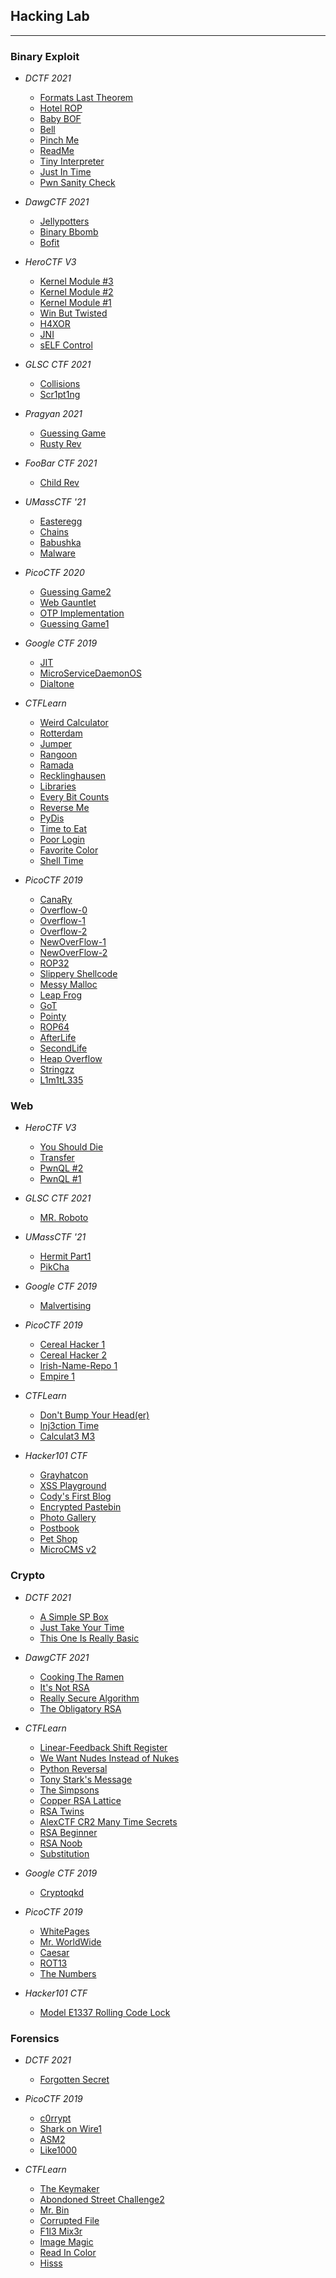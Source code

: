 ## Hacking Lab
---

### Binary Exploit

- _DCTF 2021_
  - [Formats Last Theorem](dctf-2021/formats-last-theorem/writeup.md)
  - [Hotel ROP](dctf-2021/hotel-rop/writeup.md)
  - [Baby BOF](dctf-2021/baby-bof/writeup.md)
  - [Bell](dctf-2021/bell/writeup.md)
  - [Pinch Me](dctf-2021/pinch_me/writeup.md)
  - [ReadMe](dctf-2021/readme/writeup.md)
  - [Tiny Interpreter](dctf-2021/tiny-interpreter/writeup.md)
  - [Just In Time](dctf-2021/just-in-time/writeup.md)
  - [Pwn Sanity Check](dctf-2021/pwn-sanity-check/writeup.md)

- _DawgCTF 2021_
  - [Jellypotters](dawgctf-2021/jellypotters/writeup.md)
  - [Binary Bbomb](dawgctf-2021/binary-bbomb/writeup.md)
  - [Bofit](dawgctf-2021/bofit/writeup.md)

- _HeroCTF V3_
	- [Kernel Module #3](heroctf-v3/kernel-module-3/writeup.md)
	- [Kernel Module #2](heroctf-v3/kernel-module-2/writeup.md)
	- [Kernel Module #1](heroctf-v3/kernel-module-1/writeup.md)
	- [Win But Twisted](heroctf-v3/win-but-twisted/writeup.md)
	- [H4XOR](heroctf-v3/h4XOR/writeup.md)
	- [JNI](heroctf-v3/JNI/writeup.md)
	- [sELF Control](heroctf-v3/self-control/writeup.md)

- _GLSC CTF 2021_
  - [Collisions](glsc-ctf-2021/collisions/writeup.md)
  - [Scr1pt1ng](glsc-ctf-2021/scr1pt1ng/writeup.md)

- _Pragyan 2021_
  - [Guessing Game](pragyan-2021/guessing-game/writeup.md)
  - [Rusty Rev](pragyan-2021/rusty-rev/writeup.md)

- _FooBar CTF 2021_
  - [Child Rev](foobarctf-2021/child_rev/writeup.md)

- _UMassCTF '21_
  - [Easteregg](umass21/easteregg/writeup.md)
  - [Chains](umass21/chains/writeup.md)
  - [Babushka](umass21/babushka/writeup.md)
  - [Malware](umass21/malware/writeup.md)

- _PicoCTF 2020_
  - [Guessing Game2](picoctf-2020/guessing-game2/writeup.md)
  - [Web Gauntlet](picoctf-2020/web-gauntlet/writeup.md)
  - [OTP Implementation](picoctf-2020/otp-implementation/writeup.md)
  - [Guessing Game1](picoctf-2020/guessing-game1/writeup.md)

- _Google CTF 2019_
  - [JIT](google-ctf-2019/jit/shellcode.py)
  - [MicroServiceDaemonOS](google-ctf-2019/MicroServiceDaemonOS/shellcode.py)
  - [Dialtone](google-ctf-2019/dialtone/writeup.md)

- _CTFLearn_
  - [Weird Calculator](ctflearn/weird-calculator/writeup.md)
  - [Rotterdam](ctflearn/rotterdam/writeup.md)
  - [Jumper](ctflearn/jumper/writeup.md)
  - [Rangoon](ctflearn/rangoon/writeup.md)
  - [Ramada](ctflearn/ramada/writeup.md)
  - [Recklinghausen](ctflearn/recklinghausen/writeup.md)
  - [Libraries](ctflearn/libraries/writeup.md)
  - [Every Bit Counts](ctflearn/every-bit-counts/writeup.md)
  - [Reverse Me](ctflearn/reverse-me/writeup.md)
  - [PyDis](ctflearn/py-dis/writeup.md)
  - [Time to Eat](ctflearn/time-to-eat/writeup.md)
  - [Poor Login](ctflearn/poor-login/writeup.md)
  - [Favorite Color](ctflearn/favorite-color/writeup.md)
  - [Shell Time](ctflearn/shell-time/writeup.md)

- _PicoCTF 2019_
  - [CanaRy](picoctf-2019/CanaRy/shellcode.py)
  - [Overflow-0](picoctf-2019/overflow-0/shellcode.py)
  - [Overflow-1](picoctf-2019/overflow-1/writeup.md)
  - [Overflow-2](picoctf-2019/overflow-2/writeup.md)
  - [NewOverFlow-1](picoctf-2019/NewOverFlow-1/shellcode.py)
  - [NewOverFlow-2](picoctf-2019/NewOverFlow-2/shellcode.py)
  - [ROP32](picoctf-2019/rop32/shellcode.py)
  - [Slippery Shellcode](picoctf-2019/slippery-shellcode/writeup.md)
  - [Messy Malloc](picoctf-2019/messy-malloc/writeup.md)
  - [Leap Frog](picoctf-2019/leap-frog/writeup.md)
  - [GoT](picoctf-2019/got/writeup.md)
  - [Pointy](picoctf-2019/pointy/writeup.md)
  - [ROP64](picoctf-2019/rop64/shellcode.py)
  - [AfterLife](picoctf-2019/AfterLife/shellcode.py)
  - [SecondLife](picoctf-2019/SecondLife/shellcode.py)
  - [Heap Overflow](picoctf-2019/HeapOverflow/shellcode.py)
  - [Stringzz](picoctf-2019/stringzz/writeup.md)
  - [L1m1tL335](picoctf-2019/L1m1tL335/writeup.md)

### Web

- _HeroCTF V3_
	- [You Should Die](heroctf-v3/you-should-die/writeup.md)
	- [Transfer](heroctf-v3/transfer/writeup.md)
	- [PwnQL #2](heroctf-v3/pwnQL-2/writeup.md)
	- [PwnQL #1](heroctf-v3/pwnQL-1/writeup.md)

- _GLSC CTF 2021_
  - [MR. Roboto](glsc-ctf-2021/mr.roboto/writeup.md)

- _UMassCTF '21_
  - [Hermit Part1](umass21/hermit-part1/writeup.md)
  - [PikCha](umass21/PikCha/writeup.md)

- _Google CTF 2019_
  - [Malvertising](google-ctf-2019/malvertising/writeup.md)

- _PicoCTF 2019_
  - [Cereal Hacker 1](picoctf-2019/cereal-hacker1/writeup.md)
  - [Cereal Hacker 2](picoctf-2019/cereal-hacker2/writeup.md)
  - [Irish-Name-Repo 1](picoctf-2019/Irish-Name-Repo-1/writeup.md)
  - [Empire 1](picoctf-2019/empire1/writeup.md)

- _CTFLearn_
  - [Don't Bump Your Head(er)](ctflearn/Don'tBumpYourHeader/writeup.md)
  - [Inj3ction Time](ctflearn/web8/writeup.md)
  - [Calculat3 M3](ctflearn/web7/writeup.md)

- _Hacker101 CTF_
  - [Grayhatcon](hacker101-ctf/grayhatcon/writeup.md)
  - [XSS Playground](hacker101-ctf/XSS-playground/writeup.md)
  - [Cody's First Blog](hacker101-ctf/cody'sFirstBlog/writeup.md)
  - [Encrypted Pastebin](hacker101-ctf/encrypted-pastebin/writeup.md)
  - [Photo Gallery](hacker101-ctf/photo-gallery/writeup.md)
  - [Postbook](hacker101-ctf/postbook/writeup.md)
  - [Pet Shop](hacker101-ctf/photo-gallery/writeup.md)
  - [MicroCMS v2](hacker101-ctf/micro-cms-v2/writeup.md)

### Crypto

- _DCTF 2021_
  - [A Simple SP Box](dctf-2021/a-simple-sp-box/writeup.md)
  - [Just Take Your Time](dctf-2021/just-take-your-time/writeup.md)
  - [This One Is Really Basic](dctf-2021/this-one-is-really-basic/writeup.md)

- _DawgCTF 2021_
  - [Cooking The Ramen](dawgctf-2021/cooking-the-ramen/writeup.md)
  - [It's Not RSA](dawgctf-2021/it's-not-rsa/writeup.md)
  - [Really Secure Algorithm](dawgctf-2021/really-secure-algorithm/writeup.md)
  - [The Obligatory RSA](dawgctf-2021/the-obligatory-rsa/writeup.md)

- _CTFLearn_
  - [Linear-Feedback Shift Register](ctflearn/linear-feedback-shift-register/writeup.md)
  - [We Want Nudes Instead of Nukes](ctflearn/we-want-nudes-instead-of-nukes/writeup.md)
  - [Python Reversal](ctflearn/python-reversal/decode.py)
  - [Tony Stark's Message](ctflearn/tony-stark's-message/writeup.md)
  - [The Simpsons](ctflearn/the-simpsons/writeup.md)
  - [Copper RSA Lattice](ctflearn/copper-rsa-lattice/decrypt.py)
  - [RSA Twins](ctflearn/rsa-twins/decrypt.py)
  - [AlexCTF CR2 Many Time Secrets](ctflearn/alexctf-cr2-many-time-secrets/writeup.md)
  - [RSA Beginner](ctflearn/rsa-beginner/decrypt.py)
  - [RSA Noob](ctflearn/rsa-noob/decrypt.py)
  - [Substitution](ctflearn/substitution-cipher/substitution.py)

- _Google CTF 2019_
  - [Cryptoqkd](google-ctf-2019/cryptoqkd.web.ctfcompetition.com/post.py)

- _PicoCTF 2019_
  - [WhitePages](picoctf-2019/WhitePages/decode.py)
  - [Mr. WorldWide](picoctf-2019/mr-worldWide/writeup.md)
  - [Caesar](picoctf-2019/caesar/decode.py)
  - [ROT13](picoctf-2019/rot13/writeup.md)
  - [The Numbers](picoctf-2019/the-numbers/writeup.md)

- _Hacker101 CTF_
  - [Model E1337 Rolling Code Lock](hacker101-ctf/model-e1337-rolling-code-lock/writeup.md)

### Forensics

- _DCTF 2021_
  - [Forgotten Secret](dctf-2021/forgotten-secret/writeup.md)

- _PicoCTF 2019_
  - [c0rrypt](picoctf-2019/c0rrupt/writeup.md)
  - [Shark on Wire1](picoctf-2019/shark-on-wire1/writeup.md)
  - [ASM2](picoctf-2019/asm2/writeup.md)
  - [Like1000](picoctf-2019/like1000/writeup.md)

- _CTFLearn_
  - [The Keymaker](ctflearn/the-keymaker/writeup.md)
  - [Abondoned Street Challenge2](ctflearn/abondoned-street-challenge2/writeup.md)
  - [Mr. Bin](ctflearn/mr_bin/writeup.md)
  - [Corrupted File](ctflearn/corrupted-file/writeup.md)
  - [F1l3 Mix3r](ctflearn/f1l3-m1x3r/writeup.md)
  - [Image Magic](ctflearn/image-magic/writeup.md)
  - [Read In Color](ctflearn/read-in-color/writeup.md)
  - [Hisss](ctflearn/hisss/hisss.py)
